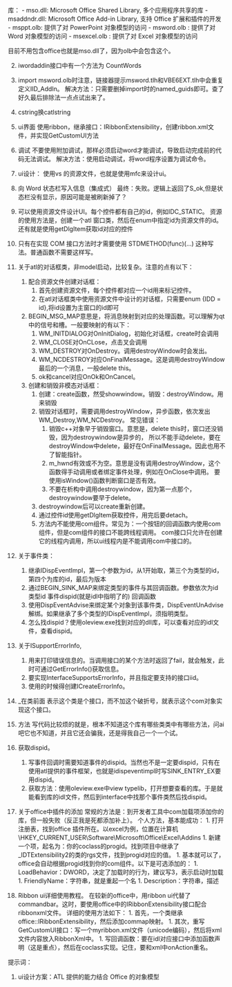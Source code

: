 库：
	- mso.dll: Microsoft Office Shared Library, 多个应用程序共享的库
	- msaddndr.dll: Microsoft Office Add-in Library, 支持 Office 扩展和插件的开发
	- msppt.olb: 提供了对 PowerPoint 对象模型的访问
	- msword.olb : 提供了对 Word 对象模型的访问
	- msexcel.olb : 提供了对 Excel 对象模型的访问

目前不用包含office也就是mso.dll了，因为olb中会包含这个。

2. iwordaddin接口中有一个方法为	CountWords

3. import msword.olb时注意，链接器提示msword.tlh和VBE6EXT.tlh中会重复定义IID_AddIn。
	解决方法：只需要删掉import时的named_guids即可。查了好久最后排除法一点点试出来了。

4. cstring换catlstring

5. ui界面
    使用ribbon，继承接口：IRibbonExtensibility，创建ribbon.xml文件，并实现GetCustomUI方法
1. 调试
	不要使用附加调试，那样必须启动word才能调试，导致启动完成前的代码无法调试。
    解决方法：使用启动调试，将word程序设置为调试命令。
1. ui设计：
	使用vs 的资源文件，也就是使用mfc来设计ui。
1. 向 Word 状态栏写入信息（集成式）
	最终：失败。逻辑上返回了S_ok,但是状态栏没有显示，原因可能是被刷新掉了？
1. 可以使用资源文件设计UI。每个控件都有自己的id，例如IDC_STATIC。
	资源的使用方法是，创建一个atl 窗口类，然后在enum中指定id为资源文件的id。还有就是使用getDlgItem获取id对应的控件
1. 只有在实现 COM 接口方法时才需要使用 STDMETHOD(func)(...) 这种写法。普通函数不需要这样写。
1. 关于atl的对话框类，非model启动，比较复杂。注意的点有以下：
	1. 配合资源文件创建对话框：
	    1. 首先创建资源文件，每个控件都对应一个id用来标记控件。
		1. 在atl对话框类中使用资源文件中设计的对话框，只需要enum {IDD = id},将id设置为主窗口的id即可
	1. BEGIN_MSG_MAP意思是，将消息映射到对应的处理函数。可以理解为qt中的信号和槽。一般要映射的有以下：		    
	    1. WM_INITDIALOG对OnInitDialog，初始化对话框，create时会调用
		1. WM_CLOSE对OnCLose，点击叉会调用
		1. WM_DESTROY对OnDestroy。调用destroyWindow时会发出。
		1. WM_NCDESTROY对应OnFinalMessage。这是调用destroyWindow最后的一个消息，一般delete this。
		1. ok和cancel对应OnOk和OnCancel。
	1. 创建和销毁非模态对话框：
		1. 创建：create函数，然受showwindow。销毁：destroyWindow。用来销毁
		1. 销毁对话框时，需要调用destroyWindow，异步函数，依次发出WM_Destroy,WM_NCDestroy。
		    常见错误：
		    1. 销毁c++对象早于销毁窗口。意思是，delete this时，窗口还没销毁，因为destroywindow是异步的，
                所以不能手动delete，要在destroyWindow中delete，最好在OnFinalMessage。因此也用不了智能指针。
			1. m_hwnd有效或不为空。意思是没有调用destroyWindow，这个函数得手动调用或者绑定事件处理，例如在OnClose中调用。
			    要使用isWindow()函数判断窗口是否有效。
			1. 不要在析构中调用destroywindow，因为第一点那个，destroywindow要早于delete。
		1. destroywindow后可以create重新创建。
		1. 通过控件id使用getDlgItem获取控件，用完后要detach。
		1. 方法内不能使用com组件。常见为：一个按钮的回调函数内使用com组件，但是com组件的接口不能跨线程调用。
			com接口只允许在创建它的线程内调用，所以ui线程内是不能调用com中接口的。
1. 关于事件类：
    1. 继承IDispEventImpl，第一个参数为id，从1开始取，第三个为类型的id，第四个为库的id，最后为版本
	1. 通过BEGIN_SINK_MAP来绑定类型的事件与其回调函数。参数依次为id 类型id 事件dispid(就是idl中指明了的) 回调函数
	1. 使用DispEventAdvise来绑定某个对象到该事件类，DispEventUnAdvise解绑。如果继承了多个类型的IDispEventImpl，须指明类型。
	1. 怎么找dispid？使用oleview.exe找到对应的dll库，可以查看对应的idl文件，查看dispid。
1. 关于ISupportErrorInfo,
	1. 用来打印错误信息的。当调用接口的某个方法时返回了fail，就会触发，此时可通过GetErrorInfo()获取信息。
	1. 要实现InterfaceSupportsErrorInfo，并且指定要支持的接口iid。
	1. 使用的时候得创建ICreateErrorInfo。
1. _在类前面
	表示这个类是个接口，而不加这个破折号，就表示这个com对象实现这个接口。
1. 方法
	写代码比较烦的就是，根本不知道这个库有哪些类类中有哪些方法，问ai吧它也不知道，并且它还会骗我，还是得我自己一个一个试。
1. 获取dispid。
	1. 写事件回调时需要知道事件的dispid。当然也不是一定要dispid，只有在使用atl提供的事件框架，也就是idispeventimpl时写SINK_ENTRY_EX要用dispid。
	1. 获取方法：使用oleview.exe中view typelib，打开想要查看的库。于是就能看到库的idl文件，然后到interface中找那个事件类然后找dispid。
1. 关于office中插件的添加
	常规的方法是：到开发者工具中com加载项添加你的库，但一般失败（反正我是死都添加补上）。
    个人方法，基本能成功：
		1. 打开注册表，找到office 插件所在。以excel为例，位置在计算机\HKEY_CURRENT_USER\Software\Microsoft\Office\Excel\Addins
        1. 新建一个项，起名为：你的coclass的progid。找到项目中继承了_IDTExtensibility2的类的rgs文件，找到progid对应的值。
        1. 基本就可以了，office会自动根据progid找到你的com组件。以下是可选添加的：
		1. LoadBehavior：DWORD，决定了加载时的行为，建议写3，表示启动时加载
        1. FriendlyName：字符串，就是重起一个名
        1. Description：字符串，描述
1. Ribbon ui详细使用教程。
	在较新的office中，用ribbon ui代替了commandbar。这时，要使用office中的IRibbonExtensibility接口配合ribbonxml文件。
	详细的使用方法如下：
		1. 首先，一个类继承office::IRibbonExtensibility，然后添加commap映射。
		1. 其次，重写GetCustomUI接口：写一个myribbon.xml文件（unicode编码），然后将xml文件内容放入RibbonXml中。
        1. 写回调函数：要在idl对应接口中添加函数声明（这是重点），然后在coclass实现。记住，要和xml中onAction重名。







提示词：
1. ui设计方案：ATL 提供的能力结合 Office 的对象模型